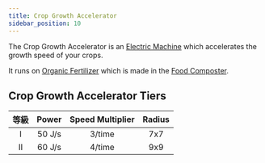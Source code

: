```yaml
---
title: Crop Growth Accelerator
sidebar_position: 10
---
```


The Crop Growth Accelerator is an [Electric Machine](Electric-Machines) which accelerates the growth speed of your crops.

It runs on [Organic Fertilizer](Miscellaneous-Items) which is made in the [Food Composter](Food-Composter).

## Crop Growth Accelerator Tiers

| 等級 | Power  | Speed Multiplier | Radius |
|:--:|:------:|:----------------:|:------:|
| I  | 50 J/s |      3/time      |  7x7   |
| II | 60 J/s |      4/time      |  9x9   |
